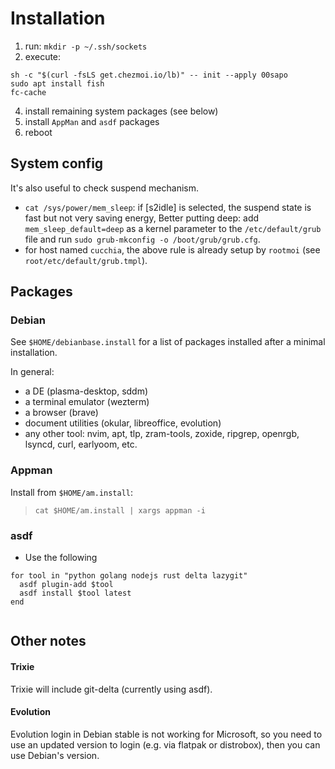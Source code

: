 # Installation

1. run: `mkdir -p ~/.ssh/sockets`
2. execute:

```
sh -c "$(curl -fsLS get.chezmoi.io/lb)" -- init --apply 00sapo
sudo apt install fish
fc-cache
```

4. install remaining system packages (see below)
5. install `AppMan` and `asdf` packages
6. reboot

## System config

It's also useful to check suspend mechanism.

- `cat /sys/power/mem_sleep`: if [s2idle] is selected, the suspend state is fast but not very saving energy, Better putting deep: add `mem_sleep_default=deep` as a kernel parameter to the `/etc/default/grub` file and run `sudo grub-mkconfig -o /boot/grub/grub.cfg`.
- for host named `cucchia`, the above rule is already setup by `rootmoi` (see `root/etc/default/grub.tmpl`).

## Packages

### Debian

See `$HOME/debianbase.install` for a list of packages installed after a minimal installation.

In general:

- a DE (plasma-desktop, sddm)
- a terminal emulator (wezterm)
- a browser (brave)
- document utilities (okular, libreoffice, evolution)
- any other tool: nvim, apt, tlp, zram-tools, zoxide, ripgrep, openrgb, lsyncd, curl, earlyoom, etc.

### Appman

Install from `$HOME/am.install`:
> `cat $HOME/am.install | xargs appman -i`

### asdf

- Use the following

```fish
for tool in "python golang nodejs rust delta lazygit"
  asdf plugin-add $tool
  asdf install $tool latest
end
```

```
```

## Other notes

#### Trixie

Trixie will include git-delta (currently using asdf).

#### Evolution

Evolution login in Debian stable is not working for Microsoft, so you need to use an updated version
to login (e.g. via flatpak or distrobox), then you can use Debian's version.
